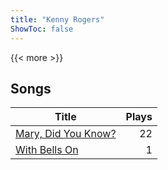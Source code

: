 ```yaml
---
title: "Kenny Rogers"
ShowToc: false
---
```


{{< more >}}

## Songs
Title | Plays 
----- | -----: 
[Mary, Did You Know?](/songs/mary-did-you-know) | 22
[With Bells On](/songs/with-bells-on) | 1


